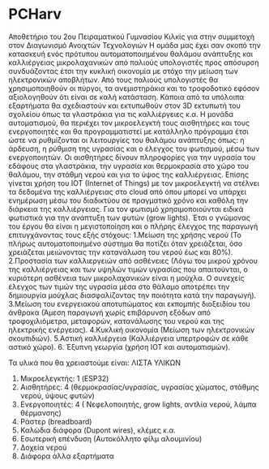 # PCHarv
Αποθετήριο του 2ου Πειραματικού Γυμνασίου Κιλκίς για στην συμμετοχή στον Διαγωνισμό Ανοιχτών Τεχνολογιών
Η ομάδα μας έχει σαν σκοπό την κατασκευή ενός πρότυπου αυτοματοποιημένου θαλάμου ανάπτυξης και καλλιέργειας μικρολαχανικών από παλιούς υπολογιστές προς απόσυρση συνδυάζοντας έτσι την κυκλική οικονομία με στόχο την μείωση των ηλεκτρονικών αποβλήτων. Από τους παλιούς υπολογιστές θα χρησιμοποιηθούν οι πύργοι, τα ανεμιστηράκια και το τροφοδοτικό εφόσον αξιολογηθούν ότι είναι σε καλή κατάσταση. Κάποια από τα υπόλοιπα εξαρτήματα θα σχεδιαστούν και εκτυπωθούν στον 3D εκτυπωτή του σχολείου όπως τα γλαστράκια για τις καλλιέργειες κ.α. Η μονάδα αυτοματισμού, θα περιέχει τον μικροελεγκτή τους αισθητήρες και τους ενεργοποιητές και θα προγραμματιστεί με κατάλληλο πρόγραμμα έτσι ώστε να ρυθμίζονται οι λειτουργίες του θαλάμου ανάπτυξης όπως: η άρδευση, η ρύθμιση της υγρασίας και ο έλεγχος του φωτισμού, μέσω των ενεργοποιητών. Οι αισθητήρες δίνουν πληροφορίες για την υγρασία του εδάφους στα γλαστράκια, την υγρασία και θερμοκρασία στο χώρο του θαλάμου, την στάθμη νερού και για το ύψος της καλλιέργειας. Επίσης γίνεται χρήση του IOT (Internet of Things) με τον μικροελεγκτή να στέλνει τα δεδομένα της καλλιέργειας στο cloud από όπου μπορεί να υπάρχει ενημέρωση μέσω του διαδικτύου σε πραγματικό χρόνο και καθόλη την διάρκεια της καλλιέργειας. Για τον φωτισμό χρησιμοποιούνται ειδικά φωτιστικά για την ανάπτυξη των φυτών (grow lights).
Έτσι ο γνώμονας του έργου θα είναι η μεγιστοποίηση και ο πλήρης έλεγχος της παραγωγή επιτυγχάνοντας τους εξής στόχους:
1.Μείωση της χρήσης νερού (Το πλήρως αυτοματοποιημένο σύστημα θα ποτίζει όταν χρειάζεται, όσο χρειάζεται μειώνοντας την κατανάλωση του νερού έως και 80%).
2.Προστασία των καλλιεργειών από ασθένειες (Λόγω του μικρού χρόνου της καλλιέργειας και των υψηλών τιμών υγρασίας που απαιτούνται, ο κυριότερη ασθένεια των μικρολαχανικών είναι η μούχλα. Ο συνεχείς έλεγχος των τιμών της υγρασία μέσα στο θάλαμο αποτρέπει την δημιουργία μούχλας διασφαλίζοντας την ποιότητα κατά την παραγωγή).  3.Μείωση του ενεργειακού αποτυπώματος και εκπομπής διοξειδίου του άνθρακα (Άμεση παραγωγή χωρίς επιβάρυνση εξόδων από τροφοχιλιόμετρα, μεταφορών, κατανάλωσης του νερού και της ηλεκτρικής ενέργειας).
4.Κυκλική οικονομία (Μείωση των ηλεκτρονικών σκουπιδιών).
5.Αστική καλλιέργεια (Καλλιέργεια υπερτροφών σε κάθε αστικό χώρο).
6. Έξυπνη γεωργία (χρήση IOT και αυτοματισμών).



Τα υλικά που θα χρειαστούμε είναι:
ΛΙΣΤΑ ΥΛΙΚΩΝ
1. Μικροελεγκτής: 1 (ESP32)
2. Αισθητήρες: 4 (θερμοκρασίας/υγρασίας, υγρασίας χώματος, στάθμης νερού, ύψους φυτών)
3. Ενεργοποιητές: 4 ( Νεφελοποιητής, grow lights, αντλία νερού, λάμπα θέρμανσης)
4. Ράστερ (breadboard)
5. Καλώδια διάφορα (Dupont wires), κλέμες κ.α.
6. Εσωτερική επένδυση (Αυτοκόλλητο φίλμ αλουμινίου)
7. Δοχεία νερού
8. Διάφορα άλλα εξαρτήματα

